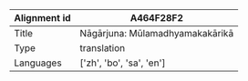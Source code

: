 |Alignment id | A464F28F2
| --- | --- 
|Title | Nāgārjuna: Mūlamadhyamakakārikā 
|Type | translation
|Languages | ['zh', 'bo', 'sa', 'en']